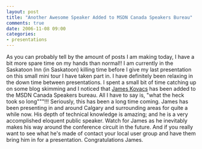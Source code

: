 ```yaml
---
layout: post
title: "Another Awesome Speaker Added to MSDN Canada Speakers Bureau"
comments: true
date: 2006-11-08 09:00
categories:
- presentations
---
```


As you can probably tell by the amount of posts I am making today, I have a bit more spare time on my hands than normal!! I am currently in the Saskatoon Inn (in Saskatoon) killing time before I give my last presentation on this small mini tour I have taken part in. I have definitely been relaxing in the down time between presentations. I spent a small bit of time catching up on some blog skimming and I noticed that [James Kovacs](http://www.jameskovacs.com) has been added to the MSDN Canada Speakers bureau. 
All I have to say is, "what the heck took so long"""!!! Seriously, this has been a long time coming. James has been presenting in and around Calgary and surrounding areas for quite a while now. His depth of technical knowledge is amazing; and he is a very accomplished eloquent public speaker. 
Watch for James as he inevitably makes his way around the conference circuit in the future. And if you really want to see what he's made of contact your local user group and have them bring him in for a presentation. 
Congratulations James.




